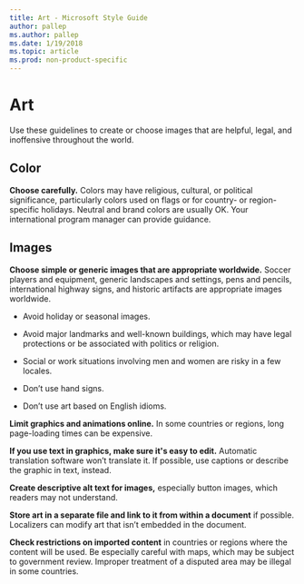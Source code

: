 ```yaml
---
title: Art - Microsoft Style Guide
author: pallep
ms.author: pallep
ms.date: 1/19/2018
ms.topic: article
ms.prod: non-product-specific
---
```


# Art

Use these guidelines to create or choose images that are helpful, legal, and inoffensive throughout the world.

## Color

**Choose carefully.** Colors may have religious, cultural, or political significance, particularly
colors used on flags or for country- or region-specific holidays.
Neutral and brand colors are usually OK. Your international program
manager can provide guidance.

## Images

**Choose simple or generic images that are appropriate worldwide.** Soccer
players and equipment, generic landscapes and settings, pens and
pencils, international highway signs, and historic artifacts are
appropriate images worldwide.

  - Avoid holiday or seasonal images.  
  
  - Avoid major landmarks and well-known buildings, which may have legal protections or be associated with politics or religion. 
  
  - Social or work situations involving men and women are risky in a few locales. 
  
  - Don’t use hand signs. 
  
  - Don’t use art based on English idioms.

**Limit graphics and animations online.** In some countries or regions, long page-loading times can be expensive.

**If you use text in graphics, make sure it's easy to edit.** Automatic translation software won’t translate it. If possible, use captions or describe the graphic in text, instead. 

**Create descriptive alt text for images,** especially button images, which readers may not understand. 

**Store art in a separate file and link to it from within a document** if possible. Localizers can modify art that isn’t embedded in the document. 

**Check restrictions on imported content**
in countries or regions where the content will be used. Be especially
careful with maps, which may be subject to government review. Improper
treatment of a disputed area may be illegal in some countries.

